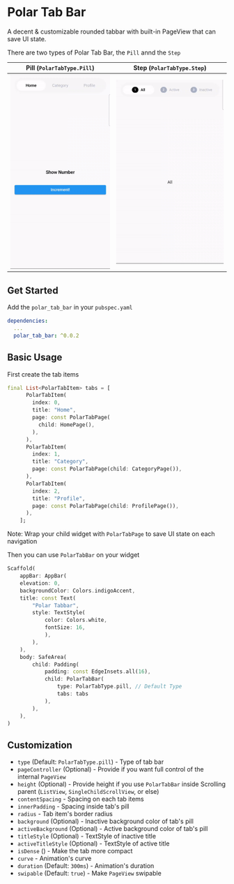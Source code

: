 # Polar Tab Bar

A decent & customizable rounded tabbar with built-in PageView that can save UI state.

There are two types of Polar Tab Bar, the `Pill` annd the `Step`

| Pill (`PolarTabType.Pill`)                                                                 | Step (`PolarTabType.Step`)                                                         |
| ------------------------------------------------------------------------------------------ | ---------------------------------------------------------------------------------- |
| ![Pill type Gif](https://github.com/yolkkreate/polar_tab_bar/blob/main/assets/default.gif) | ![Step Gif](https://github.com/yolkkreate/polar_tab_bar/blob/main/assets/step.gif) |

## Get Started

Add the `polar_tab_bar` in your `pubspec.yaml`

```yaml
dependencies:
  ...
  polar_tab_bar: ^0.0.2
```

## Basic Usage

First create the tab items

```dart
final List<PolarTabItem> tabs = [
      PolarTabItem(
        index: 0,
        title: "Home",
        page: const PolarTabPage(
          child: HomePage(),
        ),
      ),
      PolarTabItem(
        index: 1,
        title: "Category",
        page: const PolarTabPage(child: CategoryPage()),
      ),
      PolarTabItem(
        index: 2,
        title: "Profile",
        page: const PolarTabPage(child: ProfilePage()),
      ),
    ];
```

Note: Wrap your child widget with `PolarTabPage` to save UI state on each navigation

Then you can use `PolarTabBar` on your widget

```dart
Scaffold(
    appBar: AppBar(
    elevation: 0,
    backgroundColor: Colors.indigoAccent,
    title: const Text(
        "Polar Tabbar",
        style: TextStyle(
            color: Colors.white,
            fontSize: 16,
            ),
        ),
    ),
    body: SafeArea(
        child: Padding(
            padding: const EdgeInsets.all(16),
            child: PolarTabBar(
                type: PolarTabType.pill, // Default Type
                tabs: tabs
            ),
        ),
    ),
)
```

## Customization

- `type` (Default: `PolarTabType.pill`) - Type of tab bar
- `pageController` (Optional) - Provide if you want full control of the internal `PageView`
- `height` (Optional) - Provide height if you use `PolarTabBar` inside Scrolling parent (`ListView`, `SingleChildScrollView`, or else)
- `contentSpacing` - Spacing on each tab items
- `innerPadding` - Spacing inside tab's pill
- `radius` - Tab item's border radius
- `background` (Optional) - Inactive background color of tab's pill
- `activeBackground` (Optional) - Active background color of tab's pill
- `titleStyle` (Optional) - TextStyle of inactive title
- `activeTitleStyle` (Optional) - TextStyle of active title
- `isDense` () - Make the tab more compact
- `curve` - Animation's curve
- `duration` (Default: `300ms`) - Animation's duration
- `swipable` (Default: `true`) - Make `PageView` swipable
